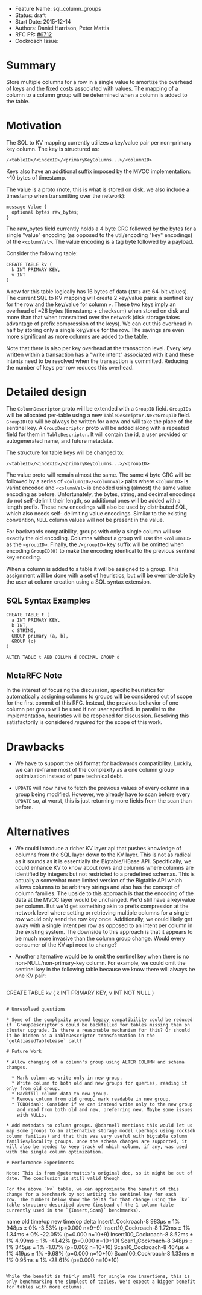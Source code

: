 - Feature Name: sql_column_groups
- Status: draft
- Start Date: 2015-12-14
- Authors: Daniel Harrison, Peter Mattis
- RFC PR: [#6712](https://github.com/cockroachdb/cockroach/pull/6712)
- Cockroach Issue:

# Summary

Store multiple columns for a row in a single value to amortize the
overhead of keys and the fixed costs associated with values. The
mapping of a column to a column group will be determined when a column
is added to the table.

# Motivation

The SQL to KV mapping currently utilizes a key/value pair per
non-primary key column. The key is structured as:

```
/<tableID>/<indexID>/<primaryKeyColumns...>/<columnID>
```

Keys also have an additional suffix imposed by the MVCC
implementation: ~10 bytes of timestamp.

The value is a proto (note, this is what is stored on disk, we also
include a timestamp when transmitting over the network):

```
message Value {
  optional bytes raw_bytes;
}
```

The raw_bytes field currently holds a 4 byte CRC followed by the bytes
for a single "value" encoding (as opposed to the util/encoding "key"
encodings) of the `<columnVal>`. The value encoding is a tag byte
followed by a payload.

Consider the following table:

```
CREATE TABLE kv (
  k INT PRIMARY KEY,
  v INT
)
```

A row for this table logically has 16 bytes of data (`INTs` are 64-bit
values). The current SQL to KV mapping will create 2 key/value pairs:
a sentinel key for the row and the key/value for column `v`. These two
keys imply an overhead of ~28 bytes (timestamp + checksum) when stored
on disk and more than that when transmitted over the network (disk
storage takes advantage of prefix compression of the keys). We can cut
this overhead in half by storing only a single key/value for the
row. The savings are even more significant as more columns are added
to the table.

Note that there is also per key overhead at the transaction
level. Every key written within a transaction has a "write intent"
associated with it and these intents need to be resolved when the
transaction is committed. Reducing the number of keys per row reduces
this overhead.

# Detailed design

The `ColumnDescriptor` proto will be extended with a `GroupID` field.
`GroupIDs` will be allocated per-table using a new
`TableDescriptor.NextGroupID` field. `GroupID(0)` will be always be
written for a row and will take the place of the sentinel key. A
`GroupDescriptor` proto will be added along with a repeated field for
them in `TableDescriptor`. It will contain the id, a user provided or
autogenerated name, and future metadata.

The structure for table keys will be changed to:

```
/<tableID>/<indexID>/<primaryKeyColumns...>/<groupID>
```

The value proto will remain almost the same. The same 4 byte CRC will
be followed by a series of `<columnID>/<columnVal>` pairs where
`<columnID>` is varint encoded and `<columnVal>` is encoded using
(almost) the same value encoding as before. Unfortunately, the
bytes, string, and decimal encodings do not self-delimit their length,
so additional ones will be added with a length prefix. These new
encodings will also be used by distributed SQL, which also needs self-
delimiting value encodings. Similar to the existing convention, `NULL`
column values will not be present in the value.

For backwards compatibility, groups with only a single column will use
exactly the old encoding. Columns without a group will use the
`<columnID>` as the `<groupID>`. Finally, the `/<groupID>` key suffix
will be omitted when encoding `GroupID(0)` to make the encoding
identical to the previous sentinel key encoding.

When a column is added to a table it will be assigned to a group. This
assignment will be done with a set of heuristics, but will be
override-able by the user at column creation using a SQL syntax
extension.

## SQL Syntax Examples

```
CREATE TABLE t (
  a INT PRIMARY KEY,
  b INT,
  c STRING,
  GROUP primary (a, b),
  GROUP (c)
)
```

`ALTER TABLE t ADD COLUMN d DECIMAL GROUP d`

## MetaRFC Note

In the interest of focusing the discussion, specific heuristics for
automatically assigning columns to groups will be considered out of
scope for the first commit of this RFC. Instead, the previous behavior
of one column per group will be used if not user specified. In
parallel to the implementation, heuristics will be reopened for
discussion. Resolving this satisfactorily is considered _required_ for
the scope of this work.

# Drawbacks

* We have to support the old format for backwards compatibility.
Luckily, we can re-frame most of the complexity as a one column group
optimization instead of pure technical debt.

* `UPDATE` will now have to fetch the previous values of every column
in a group being modified. However, we already have to scan before
every `UPDATE` so, at worst, this is just returning more fields from
the scan than before.

# Alternatives

* We could introduce a richer KV layer api that pushes knowledge of
columns from the SQL layer down to the KV layer. This is not as
radical as it sounds as it is essentially the Bigtable/HBase
API. Specifically, we could enhance KV to know about rows and columns
where columns are identified by integers but not restricted to a
predefined schemas. This is actually a somewhat more limited version
of the Bigtable API which allows columns to be arbitrary strings and
also has the concept of column families. The upside to this approach
is that the encoding of the data at the MVCC layer would be
unchanged. We'd still have a key/value per column. But we'd get
something akin to prefix compression at the network level where
setting or retrieving multiple columns for a single row would only
send the row key once. Additionally, we could likely get away with a
single intent per row as opposed to an intent per column in the
existing system. The downside to this approach is that it appears to
be much more invasive than the column group change. Would every
consumer of the KV api need to change?

* Another alternative would be to omit the sentinel key when there is
no non-NULL/non-primary-key column. For example, we could omit the
sentinel key in the following table because we know there will always
be one KV pair:

  ```
CREATE TABLE kv (
  k INT PRIMARY KEY,
  v INT NOT NULL
)
```

# Unresolved questions

* Some of the complexity around legacy compatibility could be reduced
if `GroupDescriptor`s could be backfilled for tables missing them on
cluster upgrade. Is there a reasonable mechanism for this? Or should
it be hidden as a TableDescriptor transformation in the
`getAliasedTableLease` call?

# Future Work

* Allow changing of a column's group using ALTER COLUMN and schema changes.

  * Mark column as write-only in new group.
  * Write column to both old and new groups for queries, reading it only from old group.
  * Backfill column data to new group.
  * Remove column from old group, mark readable in new group.
  * TODO(dan): Consider if we can instead write only to the new group
    and read from both old and new, preferring new. Maybe some issues
    with NULLs.

* Add metadata to column groups. @bdarnell mentions this would let us
map some groups to an alternative storage model (perhaps using rocksdb
column families) and that this was very useful with bigtable column
families/locality groups. Once the schema changes are supported, it
will also be needed to keep track of which column, if any, was used
with the single column optimization.

# Performance Experiments

Note: This is from @petermattis's original doc, so it might be out of
date. The conclusion is still valid though.

For the above `kv` table, we can approximate the benefit of this
change for a benchmark by not writing the sentinel key for each
row. The numbers below show the delta for that change using the `kv`
table structure described above (instead of the 1 column table
currently used in the `{Insert,Scan}` benchmarks).

```
name                   old time/op    new time/op    delta
Insert1_Cockroach-8       983µs ± 1%     948µs ± 0%   -3.53%    (p=0.000 n=9+9)
Insert10_Cockroach-8     1.72ms ± 1%    1.34ms ± 0%  -22.05%   (p=0.000 n=10+9)
Insert100_Cockroach-8    8.52ms ± 1%    4.99ms ± 1%  -41.42%  (p=0.000 n=10+10)
Scan1_Cockroach-8         348µs ± 1%     345µs ± 1%   -1.07%  (p=0.002 n=10+10)
Scan10_Cockroach-8        464µs ± 1%     419µs ± 1%   -9.68%  (p=0.000 n=10+10)
Scan100_Cockroach-8      1.33ms ± 1%    0.95ms ± 1%  -28.61%  (p=0.000 n=10+10)
```

While the benefit is fairly small for single row insertions, this is
only benchmarking the simplest of tables. We'd expect a bigger benefit
for tables with more columns.
